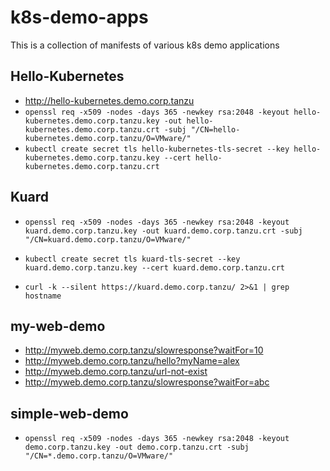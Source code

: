 # k8s-demo-apps
This is a collection of manifests of various k8s demo applications

## Hello-Kubernetes
- http://hello-kubernetes.demo.corp.tanzu
- `openssl req -x509 -nodes -days 365 -newkey rsa:2048 -keyout hello-kubernetes.demo.corp.tanzu.key -out hello-kubernetes.demo.corp.tanzu.crt -subj "/CN=hello-kubernetes.demo.corp.tanzu/O=VMware/"`
- `kubectl create secret tls hello-kubernetes-tls-secret --key hello-kubernetes.demo.corp.tanzu.key --cert hello-kubernetes.demo.corp.tanzu.crt`

## Kuard
- `openssl req -x509 -nodes -days 365 -newkey rsa:2048 -keyout kuard.demo.corp.tanzu.key -out kuard.demo.corp.tanzu.crt -subj "/CN=kuard.demo.corp.tanzu/O=VMware/"`

- `kubectl create secret tls kuard-tls-secret --key kuard.demo.corp.tanzu.key --cert kuard.demo.corp.tanzu.crt`

- `curl -k --silent https://kuard.demo.corp.tanzu/ 2>&1 | grep hostname`

## my-web-demo
- http://myweb.demo.corp.tanzu/slowresponse?waitFor=10
- http://myweb.demo.corp.tanzu/hello?myName=alex
- http://myweb.demo.corp.tanzu/url-not-exist
- http://myweb.demo.corp.tanzu/slowresponse?waitFor=abc


## simple-web-demo
- `openssl req -x509 -nodes -days 365 -newkey rsa:2048 -keyout demo.corp.tanzu.key -out demo.corp.tanzu.crt -subj "/CN=*.demo.corp.tanzu/O=VMware/"`
